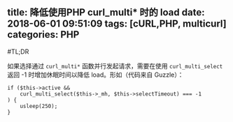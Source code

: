title: 降低使用PHP curl_multi* 时的 load
date: 2018-06-01 09:51:09
tags: [cURL,PHP, multicurl]
categories: PHP
---

#TL;DR

如果选择通过 `curl_multi*` 函数并行发起请求，需要在使用 `curl_multi_select` 返回 -1 时增加休眠时间以降低 load。形如（代码来自 Guzzle）：

```
if ($this->active &&
    curl_multi_select($this->_mh, $this->selectTimeout) === -1
) {
    usleep(250);
}
```

<!-- solution-of-high-load-when-using-php-multi-curl -->
<!-- more -->


